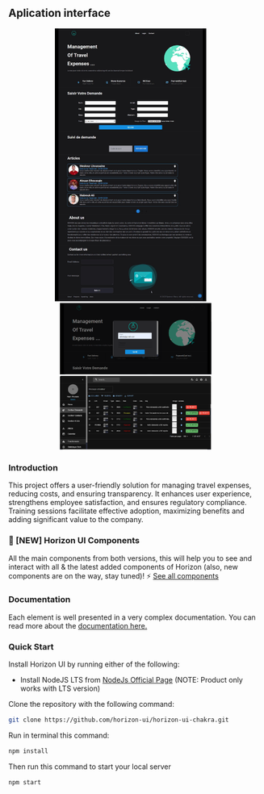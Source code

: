 
## Aplication interface

<div align="center"> 
  <img src="screenshoots/11.jpeg" width="300"> 
     &nbsp;&nbsp;&nbsp;&nbsp;
  <img src="screenshoots/13.png" width="300">  
   <img src="screenshoots/1.jpeg" width="300"> 
</div> 

### Introduction

This project offers a user-friendly solution for managing travel expenses, reducing costs, and ensuring transparency. It enhances user experience, strengthens employee satisfaction, and ensures regulatory compliance. Training sessions facilitate effective adoption, maximizing benefits and adding significant value to the company.

### 🎉 [NEW] Horizon UI Components
All the main components from both versions, this will help you to see and interact with all & the latest added components of Horizon (also, new components are on the way, stay tuned)! ⚡️
<a href="https://horizon-ui.com/components/?ref=readme-horizon" target="_blank">See all components</a>


### Documentation

Each element is well presented in a very complex documentation. You can read
more about the <a href="https://horizon-ui.com/documentation/docs/introduction?ref=readme-horizon" target="_blank">documentation
here.</a>

### Quick Start

Install Horizon UI by running either of the following:

- Install NodeJS LTS from
  [NodeJs Official Page](https://nodejs.org/en/?ref=horizon-documentation)
  (NOTE: Product only works with LTS version)

Clone the repository with the following command:

```bash
git clone https://github.com/horizon-ui/horizon-ui-chakra.git
```

Run in terminal this command:

```bash
npm install
```

Then run this command to start your local server

```bash
npm start
```
